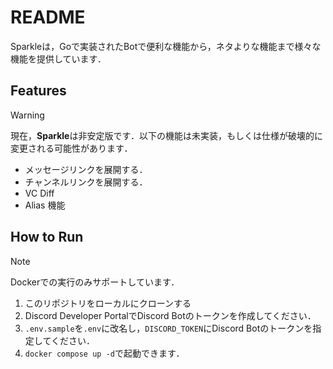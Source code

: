 # README

Sparkleは，Goで実装されたBotで便利な機能から，ネタよりな機能まで様々な機能を提供しています．

## Features

> [!WARNING]
> 現在，**Sparkle**は非安定版です．以下の機能は未実装，もしくは仕様が破壊的に変更される可能性があります．

- メッセージリンクを展開する．
- チャンネルリンクを展開する．
- VC Diff
- Alias 機能

## How to Run
> [!NOTE]
> Dockerでの実行のみサポートしています．

1. このリポジトリをローカルにクローンする
2. Discord Developer PortalでDiscord Botのトークンを作成してください．
3. `.env.sample`を`.env`に改名し，`DISCORD_TOKEN`にDiscord Botのトークンを指定してください．
4. `docker compose up -d`で起動できます．
